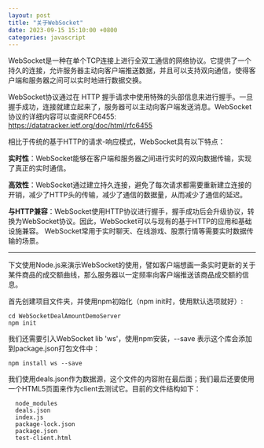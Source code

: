 ```yaml
---
layout: post
title: "关于WebSocket"
date: 2023-09-15 15:10:00 +0800
categories: javascript
--- 
```


WebSocket是一种在单个TCP连接上进行全双工通信的网络协议。它提供了一个持久的连接，允许服务器主动向客户端推送数据，并且可以支持双向通信，使得客户端和服务器之间可以实时地进行数据交换。

WebSocket协议通过在 HTTP 握手请求中使用特殊的头部信息来进行握手。一旦握手成功，连接就建立起来了，服务器可以主动向客户端发送消息。WebSocket协议的详细内容可以查阅RFC6455:  https://datatracker.ietf.org/doc/html/rfc6455

相比于传统的基于HTTP的请求-响应模式，WebSocket具有以下特点：

**实时性**：WebSocket能够在客户端和服务器之间进行实时的双向数据传输，实现了真正的实时通信。

**高效性**：WebSocket通过建立持久连接，避免了每次请求都需要重新建立连接的开销，减少了HTTP头的传输，减少了通信的数据量，从而减少了通信的延迟。

**与HTTP兼容**：WebSocket使用HTTP协议进行握手，握手成功后会升级协议，转换为WebSocket协议。因此，WebSocket可以与现有的基于HTTP的应用和基础设施兼容。
WebSocket常用于实时聊天、在线游戏、股票行情等需要实时数据传输的场景。

------------
下文使用Node.js来演示WebSocket的使用，譬如客户端想画一条实时更新的关于某件商品的成交额曲线，那么服务器以一定频率向客户端推送该商品成交额的信息。

首先创建项目文件夹，并使用npm初始化（npm init时，使用默认选项就好）:
```
cd WebSocketDealAmountDemoServer
npm init
```

我们还需要引入WebSocket lib 'ws'，使用npm安装，--save 表示这个库会添加到package.json打包文件中：
```
npm install ws --save
```

我们使用deals.json作为数据源，这个文件的内容附在最后面；我们最后还要使用一个HTML5页面来作为client去测试它。目前的文件结构如下：

```
  node_modules
  deals.json
  index.js
  package-lock.json
  package.json
  test-client.html
```


